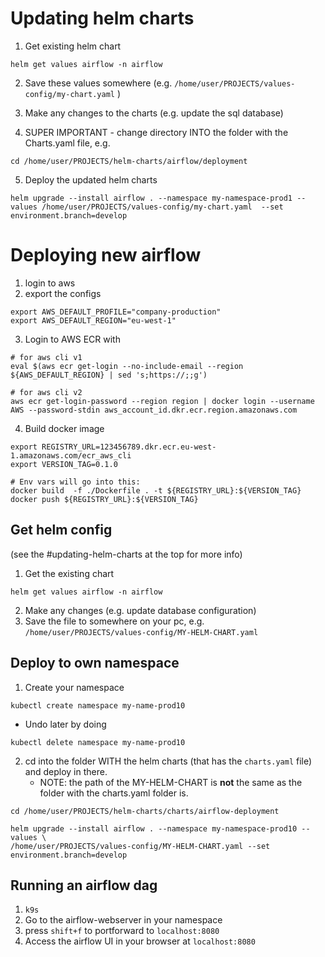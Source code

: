 # Updating helm charts

1. Get existing helm chart 

```
helm get values airflow -n airflow
```

2. Save these values somewhere (e.g. `/home/user/PROJECTS/values-config/my-chart.yaml` )

3. Make any changes to the charts (e.g. update the sql database)

4. SUPER IMPORTANT - change directory INTO the folder with the Charts.yaml file, e.g.

```
cd /home/user/PROJECTS/helm-charts/airflow/deployment
```

5. Deploy the updated helm charts 
```
helm upgrade --install airflow . --namespace my-namespace-prod1 --values /home/user/PROJECTS/values-config/my-chart.yaml  --set environment.branch=develop
```

# Deploying new airflow

1. login to aws
2. export the configs
```
export AWS_DEFAULT_PROFILE="company-production"
export AWS_DEFAULT_REGION="eu-west-1"
```
3. Login to AWS ECR with
``` 
# for aws cli v1
eval $(aws ecr get-login --no-include-email --region ${AWS_DEFAULT_REGION} | sed 's;https://;;g')  

# for aws cli v2
aws ecr get-login-password --region region | docker login --username AWS --password-stdin aws_account_id.dkr.ecr.region.amazonaws.com
```

4. Build docker image

```
export REGISTRY_URL=123456789.dkr.ecr.eu-west-1.amazonaws.com/ecr_aws_cli
export VERSION_TAG=0.1.0

# Env vars will go into this:
docker build  -f ./Dockerfile . -t ${REGISTRY_URL}:${VERSION_TAG}
docker push ${REGISTRY_URL}:${VERSION_TAG}
```

## Get helm config
(see the #updating-helm-charts at the top for more info)
1. Get the existing chart

```
helm get values airflow -n airflow
```

2. Make any changes (e.g. update database configuration)
3. Save the file to somewhere on your pc, e.g. `/home/user/PROJECTS/values-config/MY-HELM-CHART.yaml`


## Deploy to own namespace
1. Create your namespace
```
kubectl create namespace my-name-prod10 
```
   * Undo later by doing
```
kubectl delete namespace my-name-prod10 
```
2. cd into the folder WITH the helm charts (that has the `charts.yaml` file) and deploy in there.
   * NOTE: the path of the MY-HELM-CHART is **not** the same as the folder with the charts.yaml folder is.

```
cd /home/user/PROJECTS/helm-charts/charts/airflow-deployment

helm upgrade --install airflow . --namespace my-namespace-prod10 --values \
/home/user/PROJECTS/values-config/MY-HELM-CHART.yaml --set environment.branch=develop
```
    
## Running an airflow dag
1. `k9s`
2. Go to the airflow-webserver in your namespace
3. press `shift+f` to portforward to `localhost:8080`
4. Access the airflow UI in your browser at `localhost:8080`


